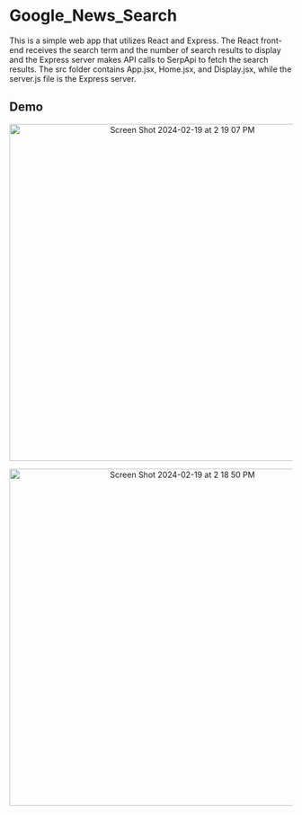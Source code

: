 # Google_News_Search

This is a simple web app that utilizes React and Express. The React front-end receives the search term and the number of search results to display and the Express server makes API calls to SerpApi to fetch the search results. The src folder contains App.jsx, Home.jsx, and Display.jsx, while the server.js file is the Express server. 

## Demo

<p align="center">
  <img align="center" width="600" alt="Screen Shot 2024-02-19 at 2 19 07 PM" src="https://github.com/sungmogi/Google_News_Search/assets/131221622/f29866fd-6095-4e1e-a9ed-c2ea40e396a5">
</p>
<p align="center">
  <img width="600" alt="Screen Shot 2024-02-19 at 2 18 50 PM" src="https://github.com/sungmogi/Google_News_Search/assets/131221622/33d1820b-9fa6-4ce1-8d91-4055d480571b">
</p>
